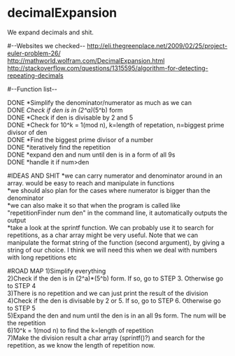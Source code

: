 # decimalExpansion
We expand decimals and shit.

#--Websites we checked--
http://eli.thegreenplace.net/2009/02/25/project-euler-problem-26/<br />
http://mathworld.wolfram.com/DecimalExpansion.html<br />
http://stackoverflow.com/questions/1315595/algorithm-for-detecting-repeating-decimals<br />

#--Function list--

DONE *Simplify the denominator/numerator as much as we can <br />
DONE *Check if den is in (2^a)*(5^b) form <br />
DONE *Check if den is divisable by 2 and 5 <br />
DONE *Check for 10^k = 1(mod n), k=length of repetation, n=biggest prime divisor of den<br />
DONE *Find the biggest prime divisor of a number<br />
DONE *iteratively find the repetition<br />
DONE *expand den and num until den is in a form of all 9s<br />
DONE *handle it if num>den

#IDEAS AND SHIT
*we can carry numerator and denominator around in an array. would be easy to reach and manipulate in functions<br />
*we should also plan for the cases where numerator is bigger than the denominator<br />
*we can also make it so that when the program is called like "repetitionFinder num den" in the command line, it automatically outputs the output<br />
*take a look at the sprintf function. We can probably use it to search for repetitions, as a char array might be very useful. Note  that we can manipulate the format string of the function (second argument), by giving a string of our choice. I think we will need this when we deal with numbers with long repetitions etc<br />

#ROAD MAP
1)Simplify  everything<br />
2)Check if the den is in (2^a)*(5^b) form. If so, go to STEP 3. Otherwise go to STEP 4<br />
3)There is no repetition and we can just print the result of the division<br />
4)Check if the den is divisable by 2 or 5. If so, go to STEP 6. Otherwise go to STEP 5 <br />
5)Expand the den and num until the den is in an all 9s form. The num will be the repetition<br />
6)10^k = 1(mod n) to find the k=length of repetition<br />
7)Make the division result a char array (sprintf()?) and search for the repetition, as we know the length of repetition now.


